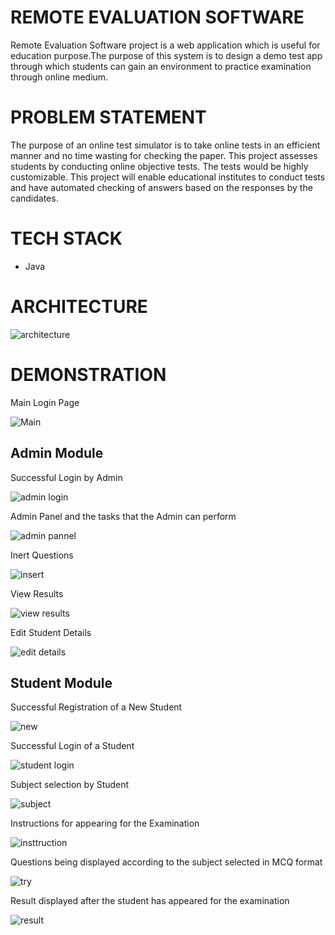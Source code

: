 # REMOTE EVALUATION SOFTWARE
Remote Evaluation Software project is a web application which is useful for
education purpose.The purpose of this system is to design a demo test app
through which students can gain an environment to practice examination
through online medium.

# PROBLEM STATEMENT
The purpose of an online test simulator is to take online tests in an efficient
manner and no time wasting for checking the paper. This project assesses
students by conducting online objective tests. The tests would be highly
customizable. This project will enable educational institutes to conduct tests and
have automated checking of answers based on the responses by the candidates.

# TECH STACK

* Java

# ARCHITECTURE 

![architecture](https://user-images.githubusercontent.com/78092182/124120062-ec53e900-da90-11eb-9725-f7425b3d6d01.png)


# DEMONSTRATION

Main Login Page 

![Main](https://user-images.githubusercontent.com/78092182/124115481-78fba880-da8b-11eb-9943-3c1b91831344.png)

## Admin Module 

Successful Login by Admin 

![admin login](https://user-images.githubusercontent.com/78092182/124115969-0ccd7480-da8c-11eb-9dfa-d5133bb60e01.png)

Admin Panel and the tasks that the Admin can perform 

![admin pannel](https://user-images.githubusercontent.com/78092182/124116118-36869b80-da8c-11eb-8281-b4a87ff360c0.png)

Inert Questions

![insert](https://user-images.githubusercontent.com/78092182/124116313-73eb2900-da8c-11eb-94f8-0a7a393f15b1.png)

View Results

![view results](https://user-images.githubusercontent.com/78092182/124116559-b6146a80-da8c-11eb-801b-7791844f4e57.png)

Edit Student Details

![edit details](https://user-images.githubusercontent.com/78092182/124116708-e0febe80-da8c-11eb-907a-705d458b3191.png)


## Student Module 

Successful Registration of a New Student 

![new](https://user-images.githubusercontent.com/78092182/124117280-8ca80e80-da8d-11eb-94f3-aee869b4585a.png)

Successful Login of a Student 

![student login](https://user-images.githubusercontent.com/78092182/124117425-c416bb00-da8d-11eb-8da6-0a126e0bee48.png)

Subject selection by Student 

![subject](https://user-images.githubusercontent.com/69091252/124117577-edcfe200-da8d-11eb-85ec-24f529616e49.png)

Instructions for appearing for the Examination 

![insttruction](https://user-images.githubusercontent.com/69091252/124117233-7e59f280-da8d-11eb-9a2b-8f6d1c1c8a48.png)

Questions being displayed according to the subject selected in MCQ format 

![try](https://user-images.githubusercontent.com/69091252/124116986-376bfd00-da8d-11eb-9160-8c0de0178e59.png)

Result displayed after the student has appeared for the examination  

![result](https://user-images.githubusercontent.com/69091252/124117370-b2cdae80-da8d-11eb-97b9-e27f50406670.png)

